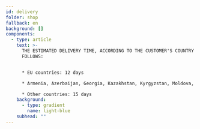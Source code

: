 ```yaml
---
id: delivery
folder: shop
fallback: en
background: []
components:
  - type: article
    text: >-
      THE ESTIMATED DELIVERY TIME, ACCORDING TO THE CUSTOMER'S COUNTRY AS
      FOLLOWS:


      * EU countries: 12 days

      * Armenia, Azerbaijan, Georgia, Kazakhstan, Kyrgyzstan, Moldova, Russia, Tajikistan, Turkmenistan, Ukraine, Uzbekistan: 19 days

      * Other countries: 15 days
    background:
      - type: gradient
        name: light-blue
    subhead: ""
---
```

